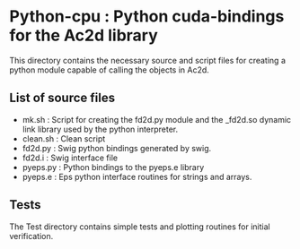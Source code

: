#  Python-cpu : Python cuda-bindings for the Ac2d library 

This directory contains the necessary source and script files
for creating a python module capable of calling
the objects in Ac2d.

## List of source files
- mk.sh   : Script for creating the fd2d.py module
            and the _fd2d.so dynamic link library used
            by the python interpreter.
- clean.sh : Clean script
- fd2d.py  : Swig python bindings generated by swig.
- fd2d.i   : Swig interface file
- pyeps.py : Python bindings to the pyeps.e library
- pyeps.e  : Eps python interface routines for
             strings and arrays.


## Tests

The Test directory contains simple tests
and plotting routines for initial verification.


